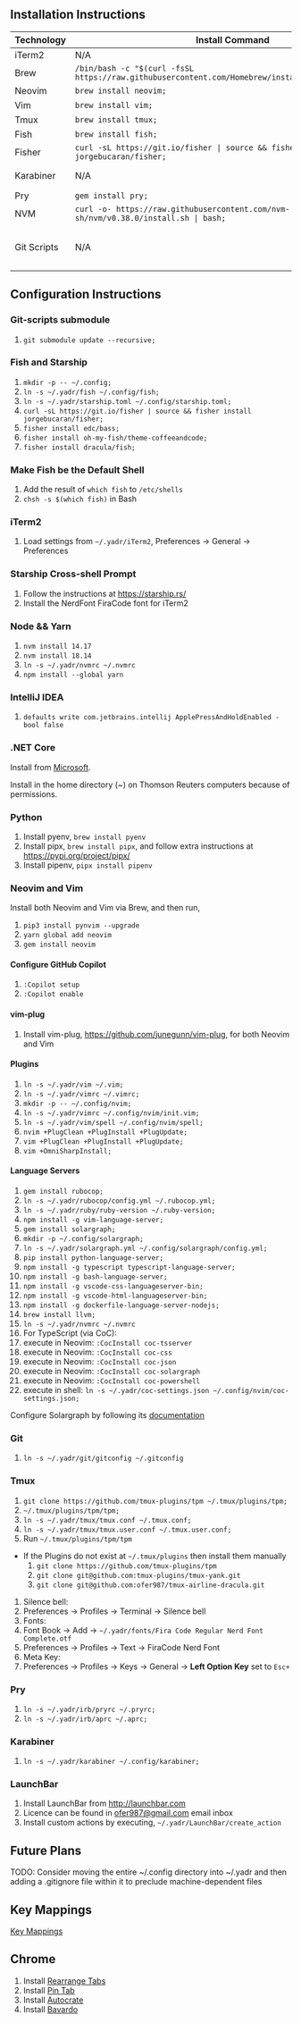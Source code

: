 ## Installation Instructions

Technology | Install Command | Latest Instructions
---------- | --------------- | -------------------
iTerm2 | N/A | https://iterm2.com
Brew | `/bin/bash -c "$(curl -fsSL https://raw.githubusercontent.com/Homebrew/install/HEAD/install.sh)";` | https://github.com/Homebrew/brew
Neovim | `brew install neovim;` | https://github.com/neovim/neovim
Vim | `brew install vim;` | https://github.com/vim/vim
Tmux | `brew install tmux;` |
Fish | `brew install fish;` | https://fishshell.com/
Fisher | `curl -sL https://git.io/fisher \| source && fisher install jorgebucaran/fisher;` | https://github.com/jorgebucaran/fisher
Karabiner | N/A | https://github.com/pqrs-org/Karabiner-Elements
Pry | `gem install pry;` | https://github.com/pry/pry
NVM | `curl -o- https://raw.githubusercontent.com/nvm-sh/nvm/v0.38.0/install.sh \| bash;` | https://github.com/nvm-sh/nvm
Git Scripts | N/A | Set the GitHub Personal Authentication Token as `env -x GITHUB_TOKEN <personal-pat>` in `~/.yadr/fish/config.personal.fish`

## Configuration Instructions

### Git-scripts submodule

1. `git submodule update --recursive;`

### Fish and Starship

1. `mkdir -p -- ~/.config;`
1. `ln -s ~/.yadr/fish ~/.config/fish;`
1. `ln -s ~/.yadr/starship.toml ~/.config/starship.toml;`
1. `curl -sL https://git.io/fisher | source && fisher install jorgebucaran/fisher;`
1. `fisher install edc/bass;`
1. `fisher install oh-my-fish/theme-coffeeandcode;`
1. `fisher install dracula/fish;`

### Make Fish be the Default Shell

1. Add the result of `which fish` to `/etc/shells`
1. `chsh -s $(which fish)` in Bash

### iTerm2

1. Load settings from `~/.yadr/iTerm2`, Preferences -> General -> Preferences

### Starship Cross-shell Prompt

1. Follow the instructions at https://starship.rs/
1. Install the NerdFont FiraCode font for iTerm2

### Node && Yarn

1. `nvm install 14.17`
1. `nvm install 18.14`
1. `ln -s ~/.yadr/nvmrc ~/.nvmrc`
1. `npm install --global yarn`

### IntelliJ IDEA

1. `defaults write com.jetbrains.intellij ApplePressAndHoldEnabled -bool false`

### .NET Core

Install from [Microsoft](https://dotnet.microsoft.com/en-us/download).

Install in the home directory (~) on Thomson Reuters computers because of permissions.

### Python

1. Install pyenv, `brew install pyenv`
2. Install pipx, `brew install pipx`, and follow extra instructions at https://pypi.org/project/pipx/
3. Install pipenv, `pipx install pipenv`

### Neovim and Vim

Install both Neovim and Vim via Brew, and then run,

1. `pip3 install pynvim --upgrade`
1. `yarn global add neovim`
1. `gem install neovim`

#### Configure GitHub Copilot

1. `:Copilot setup`
1. `:Copilot enable`

#### vim-plug

1. Install vim-plug, https://github.com/junegunn/vim-plug, for both Neovim and Vim

#### Plugins

1. `ln -s ~/.yadr/vim ~/.vim;`
1. `ln -s ~/.yadr/vimrc ~/.vimrc;`
1. `mkdir -p -- ~/.config/nvim;`
1. `ln -s ~/.yadr/vimrc ~/.config/nvim/init.vim;`
1. `ln -s ~/.yadr/vim/spell ~/.config/nvim/spell;`
1. `nvim +PlugClean +PlugInstall +PlugUpdate;`
1. `vim +PlugClean +PlugInstall +PlugUpdate;`
1. `vim +OmniSharpInstall;`

#### Language Servers

1. `gem install rubocop;`
1. `ln -s ~/.yadr/rubocop/config.yml ~/.rubocop.yml;`
1. `ln -s ~/.yadr/ruby/ruby-version ~/.ruby-version;`
1. `npm install -g vim-language-server;`
1. `gem install solargraph;`
1. `mkdir -p ~/.config/solargraph;`
1. `ln -s ~/.yadr/solargraph.yml ~/.config/solargraph/config.yml;`
1. `pip install python-language-server;`
1. `npm install -g typescript typescript-language-server;`
1. `npm install -g bash-language-server;`
1. `npm install -g vscode-css-languageserver-bin;`
1. `npm install -g vscode-html-languageserver-bin;`
1. `npm install -g dockerfile-language-server-nodejs;`
1. `brew install llvm;`
1. `ln -s ~/.yadr/nvmrc ~/.nvmrc`
1. For TypeScript (via CoC):
  1. execute in Neovim: `:CocInstall coc-tsserver`
  1. execute in Neovim: `:CocInstall coc-css`
  1. execute in Neovim: `:CocInstall coc-json`
  1. execute in Neovim: `:CocInstall coc-solargraph`
  1. execute in Neovim: `:CocInstall coc-powershell`
  1. execute in shell: `ln -s ~/.yadr/coc-settings.json ~/.config/nvim/coc-settings.json;`

Configure Solargraph by following its [documentation](https://github.com/castwide/solargraph)

### Git

1. `ln -s ~/.yadr/git/gitconfig ~/.gitconfig`

### Tmux

1. `git clone https://github.com/tmux-plugins/tpm ~/.tmux/plugins/tpm;`
1. `~/.tmux/plugins/tpm/tpm;`
1. `ln -s ~/.yadr/tmux/tmux.conf ~/.tmux.conf;`
1. `ln -s ~/.yadr/tmux/tmux.user.conf ~/.tmux.user.conf;`
1. Run `~/.tmux/plugins/tpm/tpm`
  - If the Plugins do not exist at `~/.tmux/plugins` then install them manually
    1. `git clone https://github.com/tmux-plugins/tpm`
    1. `git clone git@github.com:tmux-plugins/tmux-yank.git`
    1. `git clone git@github.com:ofer987/tmux-airline-dracula.git`
1. Silence bell:
  1. Preferences -> Profiles -> Terminal -> Silence bell
1. Fonts:
  1. Font Book -> Add -> `~/.yadr/fonts/Fira Code Regular Nerd Font Complete.otf`
  1. Preferences -> Profiles -> Text -> FiraCode Nerd Font
1. Meta Key:
  1. Preferences -> Profiles -> Keys -> General -> **Left Option Key** set to `Esc+`

### Pry

1. `ln -s ~/.yadr/irb/pryrc ~/.pryrc;`
1. `ln -s ~/.yadr/irb/aprc ~/.aprc;`

### Karabiner

1. `ln -s ~/.yadr/karabiner ~/.config/karabiner;`

### LaunchBar

1. Install LaunchBar from http://launchbar.com
1. Licence can be found in ofer987@gmail.com email inbox
1. Install custom actions by executing, `~/.yadr/LaunchBar/create_action`

## Future Plans

TODO: Consider moving the entire ~/.config directory into ~/.yadr and then adding a .gitignore file within it to preclude machine-dependent files

## Key Mappings

[Key Mappings](./keymappings.md)

## Chrome

1. Install [Rearrange Tabs](https://chrome.google.com/webstore/detail/rearrange-tabs/ccnnhhnmpoffieppjjkhdakcoejcpbga)
1. Install [Pin Tab](https://chrome.google.com/webstore/detail/pin-tab/dgldedkigbbalaioohedddpameekglma)
1. Install [Autocrate](https://github.com/ofer987/autocrate)
1. Install [Bavardo](https://github.com/ofer987/bavardo)
